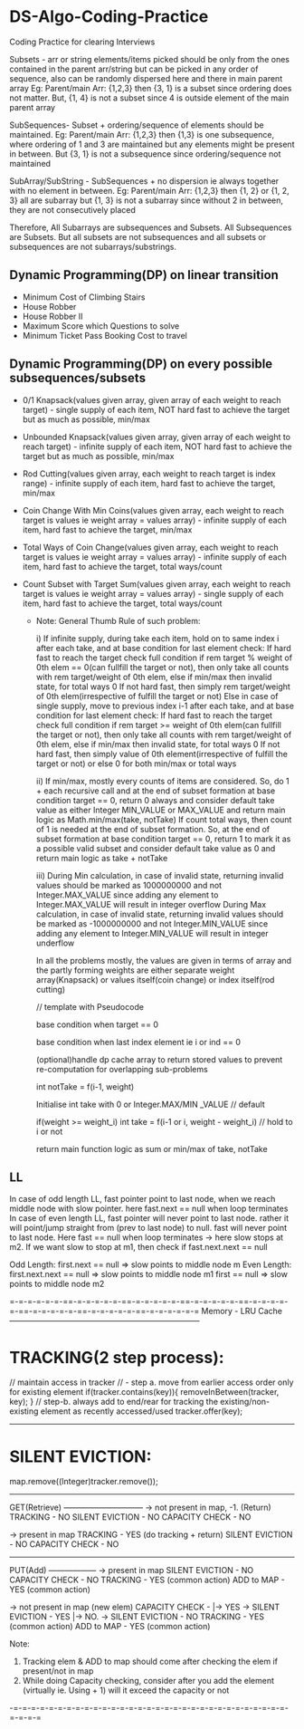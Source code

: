 # DS-Algo-Coding-Practice
Coding Practice for clearing Interviews

Subsets - arr or string elements/items picked should be only from the ones contained in the parent arr/string but can be picked in any order of sequence, also can be randomly dispersed here and there in main parent array Eg: Parent/main Arr: {1,2,3} then {3, 1} is a subset since ordering does not matter. But, {1, 4} is not a subset since 4 is outside element of the main parent array

SubSequences- Subset + ordering/sequence of elements should be maintained. Eg: Parent/main Arr: {1,2,3} then {1,3} is one subsequence, where ordering of 1 and 3 are maintained but any elements might be present in between. But {3, 1} is not a subsequence since ordering/sequence not maintained

SubArray/SubString - SubSequences + no dispersion ie always together with no element in between. Eg:  Parent/main Arr: {1,2,3} then {1, 2} or {1, 2, 3} all are subarray but {1, 3} is not a subarray since without 2 in between, they are not consecutively placed

Therefore,
All Subarrays are subsequences and Subsets.
All Subsequences are Subsets.
But all subsets are not subsequences and all subsets or subsequences are not subarrays/substrings.

## Dynamic Programming(DP) on linear transition
* Minimum Cost of Climbing Stairs
* House Robber
* House Robber II
* Maximum Score which Questions to solve
* Minimum Ticket Pass Booking Cost to travel

## Dynamic Programming(DP) on every possible subsequences/subsets
* 0/1 Knapsack(values given array, given array of each weight to reach target) - single supply of each item, NOT hard fast to achieve the target but as much as possible, min/max
* Unbounded Knapsack(values given array, given array of each weight to reach target) - infinite supply of each item, NOT hard fast to achieve the target but as much as possible, min/max
* Rod Cutting(values given array, each weight to reach target is index range) - infinite supply of each item, hard fast to achieve the target, min/max
* Coin Change With Min Coins(values given array, each weight to reach target is values ie weight array = values array) - infinite supply of each item, hard fast to achieve the target, min/max
* Total Ways of Coin Change(values given array, each weight to reach target is values ie weight array = values array) - infinite supply of each item, hard fast to achieve the target, total ways/count
* Count Subset with Target Sum(values given array, each weight to reach target is values ie weight array = values array) - single supply of each item, hard fast to achieve the target, total ways/count

  * Note: General Thumb Rule of such problem:

      i) If infinite supply, during take each item, hold on to same index i after each take, and at base condition for last element check:
            If hard fast to reach the target check full condition if rem target % weight of 0th elem == 0(can fullfill the target or not), then only take all counts with rem target/weight of 0th elem, else if min/max then invalid state, for total ways 0
            If not hard fast, then simply rem target/weight of 0th elem(irrespective of fulfill the target or not)
         Else in case of single supply, move to previous index i-1 after each take, and at base condition for last element check:
            If hard fast to reach the target check full condition if rem target >= weight of 0th elem(can fullfill the target or not), then only take all counts with rem target/weight of 0th elem, else if min/max then invalid state, for total ways 0
            If not hard fast, then simply value of 0th element(irrespective of fulfill the target or not) or else 0 for both min/max or total ways

      ii) If min/max, mostly every counts of items are considered. So, do 1 + each recursive call and at the end of subset formation at base condition target == 0, return 0 always and consider default take value as either Integer MIN_VALUE or MAX_VALUE and return main logic as Math.min/max(take, notTake)
          If count total ways, then count of 1 is needed at the end of subset formation. So, at the end of subset formation at base condition target == 0, return 1 to mark it as a possible valid subset and consider default take value as 0 and return main logic as take + notTake
    
      iii) During Min calculation, in case of invalid state, returning invalid values should be marked as 1000000000 and not Integer.MAX_VALUE since adding any element to Integer.MAX_VALUE will result in integer overflow
           During Max calculation, in case of invalid state, returning invalid values should be marked as -1000000000 and not Integer.MIN_VALUE since adding any element to Integer.MIN_VALUE will result in integer underflow
            
      In all the problems mostly, the values are given in terms of array
      and the partly forming weights are either separate weight array(Knapsack) or values itself(coin change) or index itself(rod cutting) 

    
    // template with Pseudocode

    base condition when target == 0

    base condition when last index element ie i or ind == 0
    
    (optional)handle dp cache array to return stored values to prevent re-computation for overlapping sub-problems
    
    int notTake = f(i-1, weight)
    
    Initialise int take with 0 or Integer.MAX/MIN _VALUE // default
    
    if(weight >= weight_i)
        int take =  f(i-1 or i, weight - weight_i) // hold to i or not


    return main function logic as sum or min/max of take, notTake

## LL
In case of odd length LL, fast pointer point to last node, when we reach middle node with slow pointer. here fast.next == null when loop terminates
In case of even length LL, fast pointer will never point to last node. rather it will point/jump straight from (prev to last node) to null. fast will never point to last node. Here fast == null when loop terminates -> here slow stops at m2. If we want slow to stop at m1, then check if fast.next.next == null

Odd Length: first.next == null => slow points to middle node m
Even Length: first.next.next == null => slow points to middle node m1
             first == null => slow points to middle node m2

=-=-=-=-=-=-==-=-=-=-=-=-==-=-=-=-=-=-==-=-=-=-=-=-==-=-=-=-=-=-==-=-=-=-=-=-==-=-=-=-=-=-==-=-=-=-=-=-=
Memory  - LRU Cache
————————————————————————

TRACKING(2 step process):
======================

// maintain access in tracker
// - step a. move from earlier access order only for existing element
if(tracker.contains(key)){
removeInBetween(tracker, key);
}
// step-b. always add to end/rear for tracking the existing/non-existing element as recently accessed/used
tracker.offer(key);

-----------------------------------------------

SILENT EVICTION:
===============
map.remove((Integer)tracker.remove());

-----------------------------------------------

GET(Retrieve)
——————————
-> not present in map, -1. (Return)
TRACKING - NO
SILENT EVICTION - NO
CAPACITY CHECK - NO

-> present in map
TRACKING - YES (do tracking + return)
SILENT EVICTION - NO
CAPACITY CHECK - NO

-----------------------------------------------

PUT(Add)
——————
-> present in map
SILENT EVICTION - NO
CAPACITY CHECK - NO
TRACKING - YES (common action)
ADD to MAP - YES  (common action)

-> not present in map (new elem)
CAPACITY CHECK -
|-> YES  -> SILENT EVICTION - YES
|-> NO.  -> SILENT EVICTION - NO
TRACKING - YES (common action)
ADD to MAP - YES  (common action)

Note:
1. Tracking elem & ADD to map should come after checking the elem if present/not in map
2. While doing Capacity checking, consider after you add the element (virtually ie. Using + 1) will it exceed the capacity or not

-=-=-=-=-=-=-=-=-=-=-=-=-=-=-=-=-=-=-=-=-=-=-=-=-=-=-=-=-=-=-=-=-=-=-=